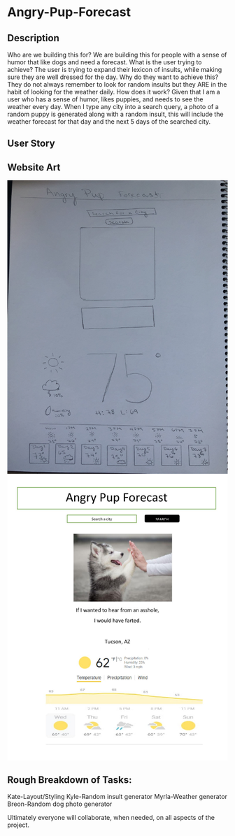 # Angry-Pup-Forecast
## Description

Who are we building this for?
We are building this for people with a sense of humor that like dogs and need a forecast.
What is the user trying to achieve?
The user is trying to expand their lexicon of insults, while making sure they are well dressed for the day.
Why do they want to achieve this?
They do not always remember to look for random insults but they ARE in the habit of looking for the weather daily.
How does it work?
Given that I am a user who has a sense of humor, likes puppies, and needs to see the weather every day. When I type any city into a search query, a photo of a random puppy is generated along with a random insult, this will include the weather forecast for that day and the next 5 days of the searched city. 

## User Story
## Website Art
![picture](Hand-Drawn-Mockup.JPG "Drawn by Kate")
![picture](Digital-Mockup.jpg "Drawn by Myrla")


## Rough Breakdown of Tasks:
Kate-Layout/Styling
Kyle-Random insult generator
Myrla-Weather generator
Breon-Random dog photo generator

Ultimately everyone will collaborate, when needed, on all aspects of the project. 
